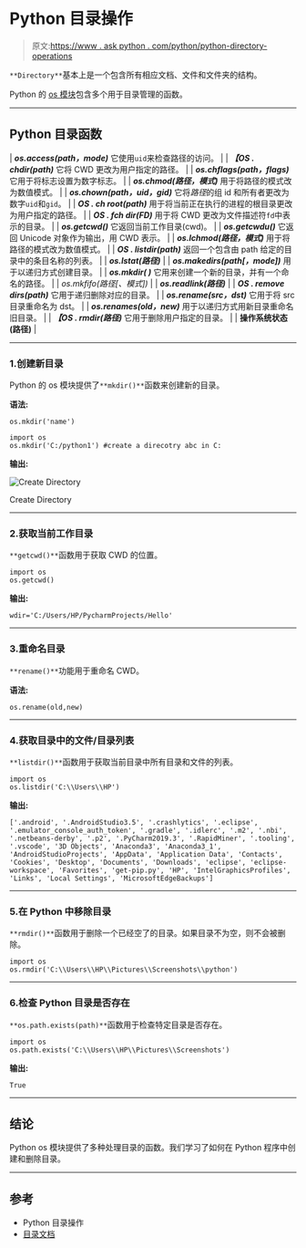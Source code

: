 # Python 目录操作

> 原文:[https://www . ask python . com/python/python-directory-operations](https://www.askpython.com/python/python-directory-operations)

`**Directory**`基本上是一个包含所有相应文档、文件和文件夹的结构。

Python 的 [os 模块](https://www.askpython.com/python-modules/python-os-module-10-must-know-functions)包含多个用于目录管理的函数。

* * *

## Python 目录函数

| ***os.access(path，mode)***
它使用`uid`来检查路径的访问。 |
| ***【OS . chdir(path)***
它将 CWD 更改为用户指定的路径。 |
| ***os.chflags(path，flags)***
它用于将标志设置为数字标志。 |
| ***os.chmod(路径，模式)***
用于将路径的模式改为数值模式。 |
| ***os.chown(path，uid，gid)***
它将*路径*的组 id 和所有者更改为数字`uid`和`gid`。 |
| ***OS . ch root(path)***
用于将当前正在执行的进程的根目录更改为用户指定的路径。 |
| ***OS . fch dir(FD)***
用于将 CWD 更改为文件描述符`fd`中表示的目录。 |
| ***os.getcwd()***
它返回当前工作目录(cwd)。 |
| ***os.getcwdu()***
它返回 Unicode 对象作为输出，用 CWD 表示。 |
| ***os.lchmod(路径，模式)***
用于将路径的模式改为数值模式。 |
| ***OS . listdir(path)***
返回一个包含由 path 给定的目录中的条目名称的列表。 |
| ***os.lstat(路径)***
 |
| ***os.makedirs(path[，mode])***
用于以递归方式创建目录。 |
| ***os.mkdir( )***
它用来创建一个新的目录，并有一个命名的路径。 |
| *os.mkfifo(路径[、模式])*
 |
| ***os.readlink(路径)***
 |
| ***OS . remove dirs(path)***
它用于递归删除对应的目录。 |
| ***os.rename(src，dst)***
它用于将 src 目录重命名为 dst。 |
| ***os.renames(old，new)***
用于以递归方式用新目录重命名旧目录。 |
| ***【OS . rmdir(路径)***
它用于删除用户指定的目录。 |
| **操作系统状态(路径)**
 |

* * *

### 1.创建新目录

Python 的 os 模块提供了`**mkdir()**`函数来创建新的目录。

**语法:**

```
os.mkdir('name')
```

```
import os
os.mkdir('C:/python1') #create a direcotry abc in C:

```

**输出:**

![Create Directory](../Images/709b0119bd6b47f0c7d503a60f54aad5.png)

Create Directory

* * *

### 2.获取当前工作目录

`**getcwd()**`函数用于获取 CWD 的位置。

```
import os
os.getcwd() 

```

**输出:**

```
wdir='C:/Users/HP/PycharmProjects/Hello'
```

* * *

### 3.重命名目录

`**rename()**`功能用于重命名 CWD。

**语法:**

```
os.rename(old,new)
```

* * *

### 4.获取目录中的文件/目录列表

`**listdir()**`函数用于获取当前目录中所有目录和文件的列表。

```
import os
os.listdir('C:\\Users\\HP')

```

**输出:**

```
['.android', '.AndroidStudio3.5', '.crashlytics', '.eclipse', '.emulator_console_auth_token', '.gradle', '.idlerc', '.m2', '.nbi', '.netbeans-derby', '.p2', '.PyCharm2019.3', '.RapidMiner', '.tooling', '.vscode', '3D Objects', 'Anaconda3', 'Anaconda3_1', 'AndroidStudioProjects', 'AppData', 'Application Data', 'Contacts', 'Cookies', 'Desktop', 'Documents', 'Downloads', 'eclipse', 'eclipse-workspace', 'Favorites', 'get-pip.py', 'HP', 'IntelGraphicsProfiles', 'Links', 'Local Settings', 'MicrosoftEdgeBackups']
```

* * *

### 5.在 Python 中移除目录

`**rmdir()**`函数用于删除一个已经空了的目录。如果目录不为空，则不会被删除。

```
import os
os.rmdir('C:\\Users\\HP\\Pictures\\Screenshots\\python')

```

* * *

### 6.检查 Python 目录是否存在

`**os.path.exists(path)**`函数用于检查特定目录是否存在。

```
import os
os.path.exists('C:\\Users\\HP\\Pictures\\Screenshots')

```

**输出:**

```
True
```

* * *

## 结论

Python os 模块提供了多种处理目录的函数。我们学习了如何在 Python 程序中创建和删除目录。

* * *

## 参考

*   Python 目录操作
*   [目录文档](https://docs.python.org/3/library/os.html)